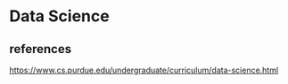 # Data Science

## references

<https://www.cs.purdue.edu/undergraduate/curriculum/data-science.html>
